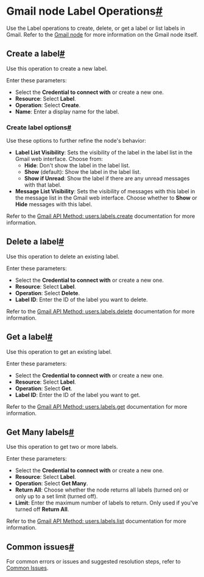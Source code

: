 [](https://github.com/n8n-io/n8n-docs/edit/main/docs/integrations/builtin/app-nodes/n8n-nodes-base.gmail/label-operations.md "Edit this page")

# Gmail node Label Operations[#](#gmail-node-label-operations "Permanent link")

Use the Label operations to create, delete, or get a label or list labels in Gmail. Refer to the [Gmail node](../) for more information on the Gmail node itself.

## Create a label[#](#create-a-label "Permanent link")

Use this operation to create a new label.

Enter these parameters:

*   Select the **Credential to connect with** or create a new one.
*   **Resource**: Select **Label**.
*   **Operation**: Select **Create**.
*   **Name**: Enter a display name for the label.

### Create label options[#](#create-label-options "Permanent link")

Use these options to further refine the node's behavior:

*   **Label List Visibility**: Sets the visibility of the label in the label list in the Gmail web interface. Choose from:
    *   **Hide**: Don't show the label in the label list.
    *   **Show** (default): Show the label in the label list.
    *   **Show if Unread**: Show the label if there are any unread messages with that label.
*   **Message List Visibility**: Sets the visibility of messages with this label in the message list in the Gmail web interface. Choose whether to **Show** or **Hide** messages with this label.

Refer to the [Gmail API Method: users.labels.create](https://developers.google.com/gmail/api/reference/rest/v1/users.labels/create) documentation for more information.

## Delete a label[#](#delete-a-label "Permanent link")

Use this operation to delete an existing label.

Enter these parameters:

*   Select the **Credential to connect with** or create a new one.
*   **Resource**: Select **Label**.
*   **Operation**: Select **Delete**.
*   **Label ID**: Enter the ID of the label you want to delete.

Refer to the [Gmail API Method: users.labels.delete](https://developers.google.com/gmail/api/reference/rest/v1/users.labels/delete) documentation for more information.

## Get a label[#](#get-a-label "Permanent link")

Use this operation to get an existing label.

Enter these parameters:

*   Select the **Credential to connect with** or create a new one.
*   **Resource**: Select **Label**.
*   **Operation**: Select **Get**.
*   **Label ID**: Enter the ID of the label you want to get.

Refer to the [Gmail API Method: users.labels.get](https://developers.google.com/gmail/api/reference/rest/v1/users.labels/get) documentation for more information.

## Get Many labels[#](#get-many-labels "Permanent link")

Use this operation to get two or more labels.

Enter these parameters:

*   Select the **Credential to connect with** or create a new one.
*   **Resource**: Select **Label**.
*   **Operation**: Select **Get Many**.
*   **Return All**: Choose whether the node returns all labels (turned on) or only up to a set limit (turned off).
*   **Limit**: Enter the maximum number of labels to return. Only used if you've turned off **Return All**.

Refer to the [Gmail API Method: users.labels.list](https://developers.google.com/gmail/api/reference/rest/v1/users.labels/list) documentation for more information.

## Common issues[#](#common-issues "Permanent link")

For common errors or issues and suggested resolution steps, refer to [Common Issues](../common-issues/).